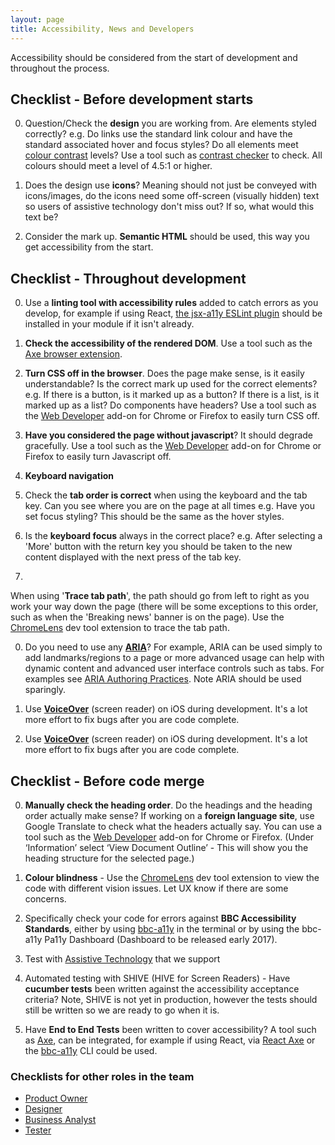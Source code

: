```yaml
---
layout: page
title: Accessibility, News and Developers
---
```

Accessibility should be considered from the start of development and throughout the process.

## Checklist - Before development starts

0. Question/Check the **design** you are working from. Are elements styled correctly? e.g. Do links use the standard link colour and have the standard associated hover and focus styles? Do all elements meet [colour contrast](http://www.bbc.co.uk/guidelines/futuremedia/accessibility/mobile/design/colour-contrast) levels? Use a tool such as [contrast checker](http://webaim.org/resources/contrastchecker/) to check. All colours should meet a level of 4.5:1 or higher.

0. Does the design use **icons**? Meaning should not just be conveyed with icons/images, do the icons need some off-screen (visually hidden) text so users of assistive technology don't miss out? If so, what would this text be?

0. Consider the mark up. **Semantic HTML** should be used, this way you get accessibility from the start.

## Checklist - Throughout development

0. Use a **linting tool with accessibility rules** added to catch errors as you develop, for example if using React, [the jsx-a11y ESLint plugin](https://www.npmjs.com/package/eslint-plugin-jsx-a11y) should be installed in your module if it isn't already.

0. **Check the accessibility of the rendered DOM**. Use a tool such as the [Axe browser extension](https://www.deque.com/products/axe/#aXeExtensions).

0. **Turn CSS off in the browser**. Does the page make sense, is it easily understandable? Is the correct mark up used for the correct elements? e.g. If there is a button, is it marked up as a button? If there is a list, is it marked up as a list? Do components have headers? Use a tool such as the [Web Developer](https://chrome.google.com/webstore/detail/web-developer/bfbameneiokkgbdmiekhjnmfkcnldhhm) add-on for Chrome or Firefox to easily turn CSS off.

0. **Have you considered the page without javascript**? It should degrade gracefully. Use a tool such as the [Web Developer](https://chrome.google.com/webstore/detail/web-developer/bfbameneiokkgbdmiekhjnmfkcnldhhm) add-on for Chrome or Firefox to easily turn Javascript off.

0. **Keyboard navigation**
  0.  Check the **tab order is correct** when using the keyboard and the tab key. Can you see where you are on the page at all times e.g. Have you set focus styling? This should be the same as the hover styles.

  0. Is the **keyboard focus** always in the correct place? e.g. After selecting a 'More' button with the return key you should be taken to the new content displayed with the next press of the tab key.
  0.
  When using '**Trace tab path**', the path should go from left to right as you work your way down the page (there will be some exceptions to this order, such as when the 'Breaking news' banner is on the page). Use the [ChromeLens](http://chromelens.xyz/) dev tool extension to trace the tab path.

0. Do you need to use any [**ARIA**](https://www.w3.org/WAI/intro/aria.php)? For example, ARIA can be used simply to add landmarks/regions to a page or more advanced usage can help with dynamic content and advanced user interface controls such as tabs. For examples see [ARIA Authoring Practices](http://w3c.github.io/aria-practices/). Note ARIA should be used sparingly.

0. Use [**VoiceOver**](testing-with-a-screen-reader) (screen reader) on iOS during development. It's a lot more effort to fix bugs after you are code complete.

0. Use [**VoiceOver**](testing-with-a-screen-reader) (screen reader) on iOS during development. It's a lot more effort to fix bugs after you are code complete.

## Checklist - Before code merge

0. **Manually check the heading order**. Do the headings and the heading order actually make sense? If working on a **foreign language site**, use Google Translate to check what the headers actually say. You can use a tool such as the [Web Developer](https://chrome.google.com/webstore/detail/web-developer/bfbameneiokkgbdmiekhjnmfkcnldhhm) add-on for Chrome or Firefox. (Under ‘Information’ select ‘View Document Outline’ - This will show you the heading structure for the selected page.)

0. **Colour blindness** - Use the [ChromeLens](http://chromelens.xyz/) dev tool extension to view the code with different vision issues. Let UX know if there are some concerns.

0. Specifically check your code for errors against **BBC Accessibility Standards**, either by using [bbc-a11y](https://github.com/bbc/bbc-a11y) in the terminal or by using the bbc-a11y Pa11y Dashboard (Dashboard to be released early 2017).

0. Test with [Assistive Technology](accessibility-and-supported-assistive-technology) that we support

0. Automated testing with SHIVE (HIVE for Screen Readers) - Have **cucumber tests** been written against the accessibility acceptance criteria? Note, SHIVE is not yet in production, however the tests should still be written so we are ready to go when it is.

0. Have **End to End Tests** been written to cover accessibility? A tool such as [Axe](https://www.deque.com/products/axe/), can be integrated, for example if using React, via [React Axe](https://github.com/dylanb/react-axe) or the [bbc-a11y](https://github.com/bbc/bbc-a11y) CLI could be used.

### Checklists for other roles in the team

- [Product Owner](accessibility-news-and-product-owners)
- [Designer](accessibility-news-and-designers)
- [Business Analyst](accessibility-news-and-business-analysts)
- [Tester](accessibility-news-and-testers)
